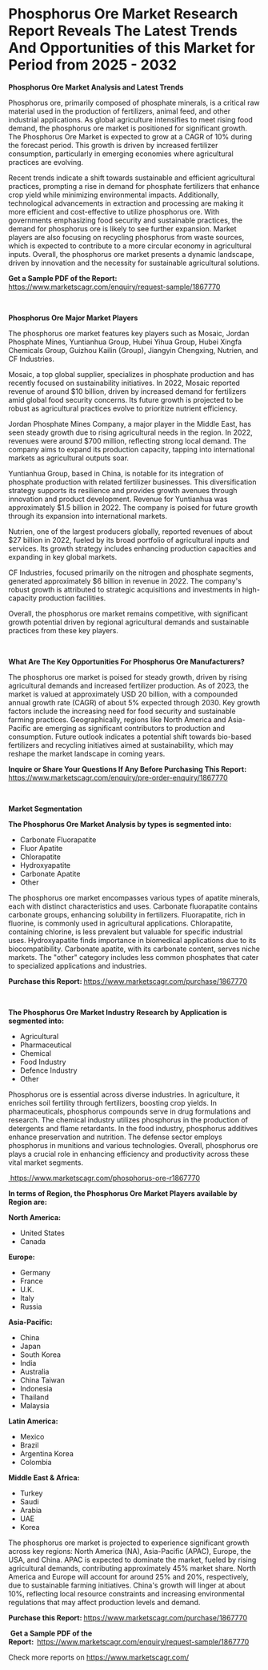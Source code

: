 <p><h1>Phosphorus Ore Market Research Report Reveals The Latest Trends And Opportunities of this Market for Period from 2025 - 2032</h1></p><p><strong>Phosphorus Ore Market Analysis and Latest Trends</strong></p>
<p><p>Phosphorus ore, primarily composed of phosphate minerals, is a critical raw material used in the production of fertilizers, animal feed, and other industrial applications. As global agriculture intensifies to meet rising food demand, the phosphorus ore market is positioned for significant growth. The Phosphorus Ore Market is expected to grow at a CAGR of 10% during the forecast period. This growth is driven by increased fertilizer consumption, particularly in emerging economies where agricultural practices are evolving.</p><p>Recent trends indicate a shift towards sustainable and efficient agricultural practices, prompting a rise in demand for phosphate fertilizers that enhance crop yield while minimizing environmental impacts. Additionally, technological advancements in extraction and processing are making it more efficient and cost-effective to utilize phosphorus ore. With governments emphasizing food security and sustainable practices, the demand for phosphorus ore is likely to see further expansion. Market players are also focusing on recycling phosphorus from waste sources, which is expected to contribute to a more circular economy in agricultural inputs. Overall, the phosphorus ore market presents a dynamic landscape, driven by innovation and the necessity for sustainable agricultural solutions.</p></p>
<p><strong>Get a Sample PDF of the Report:&nbsp;</strong> <a href="https://www.marketscagr.com/enquiry/request-sample/1867770?utm_campaign=2936&utm_medium=2&utm_source=Github&utm_content=ia&utm_term=01042025&utm_id=phosphorus-ore">https://www.marketscagr.com/enquiry/request-sample/1867770</a></p>
<p>&nbsp;</p>
<p><strong>Phosphorus Ore Major Market Players</strong></p>
<p><p>The phosphorus ore market features key players such as Mosaic, Jordan Phosphate Mines, Yuntianhua Group, Hubei Yihua Group, Hubei Xingfa Chemicals Group, Guizhou Kailin (Group), Jiangyin Chengxing, Nutrien, and CF Industries. </p><p>Mosaic, a top global supplier, specializes in phosphate production and has recently focused on sustainability initiatives. In 2022, Mosaic reported revenue of around $10 billion, driven by increased demand for fertilizers amid global food security concerns. Its future growth is projected to be robust as agricultural practices evolve to prioritize nutrient efficiency.</p><p>Jordan Phosphate Mines Company, a major player in the Middle East, has seen steady growth due to rising agricultural needs in the region. In 2022, revenues were around $700 million, reflecting strong local demand. The company aims to expand its production capacity, tapping into international markets as agricultural outputs soar.</p><p>Yuntianhua Group, based in China, is notable for its integration of phosphate production with related fertilizer businesses. This diversification strategy supports its resilience and provides growth avenues through innovation and product development. Revenue for Yuntianhua was approximately $1.5 billion in 2022. The company is poised for future growth through its expansion into international markets.</p><p>Nutrien, one of the largest producers globally, reported revenues of about $27 billion in 2022, fueled by its broad portfolio of agricultural inputs and services. Its growth strategy includes enhancing production capacities and expanding in key global markets.</p><p>CF Industries, focused primarily on the nitrogen and phosphate segments, generated approximately $6 billion in revenue in 2022. The company's robust growth is attributed to strategic acquisitions and investments in high-capacity production facilities.</p><p>Overall, the phosphorus ore market remains competitive, with significant growth potential driven by regional agricultural demands and sustainable practices from these key players.</p></p>
<p>&nbsp;</p>
<p><strong>What Are The Key Opportunities For Phosphorus Ore Manufacturers?</strong></p>
<p><p>The phosphorus ore market is poised for steady growth, driven by rising agricultural demands and increased fertilizer production. As of 2023, the market is valued at approximately USD 20 billion, with a compounded annual growth rate (CAGR) of about 5% expected through 2030. Key growth factors include the increasing need for food security and sustainable farming practices. Geographically, regions like North America and Asia-Pacific are emerging as significant contributors to production and consumption. Future outlook indicates a potential shift towards bio-based fertilizers and recycling initiatives aimed at sustainability, which may reshape the market landscape in coming years.</p></p>
<p><strong>Inquire or Share Your Questions If Any Before Purchasing This Report:</strong> <a href="https://www.marketscagr.com/enquiry/pre-order-enquiry/1867770?utm_campaign=2936&utm_medium=2&utm_source=Github&utm_content=ia&utm_term=01042025&utm_id=phosphorus-ore">https://www.marketscagr.com/enquiry/pre-order-enquiry/1867770</a></p>
<p>&nbsp;</p>
<p><strong>Market Segmentation</strong></p>
<p><strong>The Phosphorus Ore Market Analysis by types is segmented into:</strong></p>
<p><ul><li>Carbonate Fluorapatite</li><li>Fluor Apatite</li><li>Chlorapatite</li><li>Hydroxyapatite</li><li>Carbonate Apatite</li><li>Other</li></ul></p>
<p><p>The phosphorus ore market encompasses various types of apatite minerals, each with distinct characteristics and uses. Carbonate fluorapatite contains carbonate groups, enhancing solubility in fertilizers. Fluorapatite, rich in fluorine, is commonly used in agricultural applications. Chlorapatite, containing chlorine, is less prevalent but valuable for specific industrial uses. Hydroxyapatite finds importance in biomedical applications due to its biocompatibility. Carbonate apatite, with its carbonate content, serves niche markets. The "other" category includes less common phosphates that cater to specialized applications and industries.</p></p>
<p><strong>Purchase this Report:&nbsp;</strong><a href="https://www.marketscagr.com/purchase/1867770?utm_campaign=2936&utm_medium=2&utm_source=Github&utm_content=ia&utm_term=01042025&utm_id=phosphorus-ore">https://www.marketscagr.com/purchase/1867770</a></p>
<p>&nbsp;</p>
<p><strong>The Phosphorus Ore Market Industry Research by Application is segmented into:</strong></p>
<p><ul><li>Agricultural</li><li>Pharmaceutical</li><li>Chemical</li><li>Food Industry</li><li>Defence Industry</li><li>Other</li></ul></p>
<p><p>Phosphorus ore is essential across diverse industries. In agriculture, it enriches soil fertility through fertilizers, boosting crop yields. In pharmaceuticals, phosphorus compounds serve in drug formulations and research. The chemical industry utilizes phosphorus in the production of detergents and flame retardants. In the food industry, phosphorus additives enhance preservation and nutrition. The defense sector employs phosphorus in munitions and various technologies. Overall, phosphorus ore plays a crucial role in enhancing efficiency and productivity across these vital market segments.</p></p>
<p><a href="https://www.marketscagr.com/phosphorus-ore-r1867770?utm_campaign=2936&utm_medium=2&utm_source=Github&utm_content=ia&utm_term=01042025&utm_id=phosphorus-ore">&nbsp;https://www.marketscagr.com/phosphorus-ore-r1867770</a></p>
<p><strong>In terms of Region, the Phosphorus Ore Market Players available by Region are:</strong></p>
<p>
    <p> <strong> North America: </strong>
        <ul>
            <li>United States</li>
            <li>Canada</li>
        </ul>
        </p> 
    <p> <strong> Europe: </strong>
        <ul>
            <li>Germany</li>
            <li>France</li>
            <li>U.K.</li>
            <li>Italy</li>
            <li>Russia</li>
        </ul>
        </p> 
    <p> <strong> Asia-Pacific: </strong>
        <ul>
            <li>China</li>
            <li>Japan</li>
            <li>South Korea</li>
            <li>India</li>
            <li>Australia</li>
            <li>China Taiwan</li>
            <li>Indonesia</li>
            <li>Thailand</li>
            <li>Malaysia</li>
        </ul>
        </p> 
    <p> <strong> Latin America: </strong>
        <ul>
            <li>Mexico</li>
            <li>Brazil</li>
            <li>Argentina Korea</li>
            <li>Colombia</li>
        </ul>
        </p> 
    <p> <strong> Middle East & Africa: </strong>
        <ul>
            <li>Turkey</li>
            <li>Saudi</li>
            <li>Arabia</li>
            <li>UAE</li>
            <li>Korea</li>
        </ul>
    </p>
    </p>
<p><p>The phosphorus ore market is projected to experience significant growth across key regions: North America (NA), Asia-Pacific (APAC), Europe, the USA, and China. APAC is expected to dominate the market, fueled by rising agricultural demands, contributing approximately 45% market share. North America and Europe will account for around 25% and 20%, respectively, due to sustainable farming initiatives. China's growth will linger at about 10%, reflecting local resource constraints and increasing environmental regulations that may affect production levels and demand.</p></p>
<p><strong>Purchase this Report: </strong><a href="https://www.marketscagr.com/purchase/1867770?utm_campaign=2936&utm_medium=2&utm_source=Github&utm_content=ia&utm_term=01042025&utm_id=phosphorus-ore">https://www.marketscagr.com/purchase/1867770</a></p>
<p>&nbsp;<strong>Get a Sample PDF of the Report:&nbsp;&nbsp;</strong><a href="https://www.marketscagr.com/enquiry/request-sample/1867770?utm_campaign=2936&utm_medium=2&utm_source=Github&utm_content=ia&utm_term=01042025&utm_id=phosphorus-ore">https://www.marketscagr.com/enquiry/request-sample/1867770</a></p>
<p><strong></strong></p>
<p>Check more reports on <a href="https://www.marketscagr.com/?utm_campaign=2936&utm_medium=2&utm_source=Github&utm_content=ia&utm_term=01042025&utm_id=phosphorus-ore">https://www.marketscagr.com/</a></p>